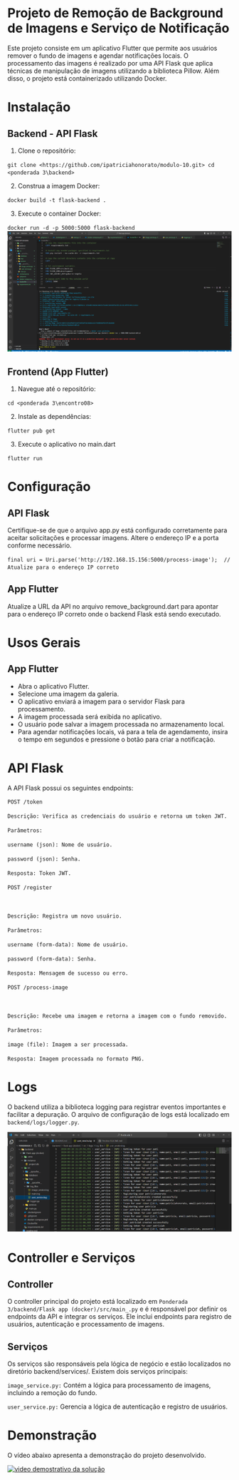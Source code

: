 # Projeto de Remoção de Background de Imagens e Serviço de Notificação

Este projeto consiste em um aplicativo Flutter que permite aos usuários remover o fundo de imagens e agendar notificações locais. O processamento das imagens é realizado por uma API Flask que aplica técnicas de manipulação de imagens utilizando a biblioteca Pillow. Além disso, o projeto está containerizado utilizando Docker.

# Instalação

## Backend - API Flask

1. Clone o repositório:

``
    git clone <https://github.com/ipatriciahonorato/modulo-10.git>
    cd <ponderada 3\backend>
``

2. Construa a imagem Docker:

``
docker build -t flask-backend .
``

3. Execute o container Docker:

``
docker run -d -p 5000:5000 flask-backend
``
![logs](../Ponderada%203/imgs/docker.png)

## Frontend (App Flutter)

1. Navegue até o repositório:

``
    cd <ponderada 3\encontro08>
``

2. Instale as dependências:

``
flutter pub get
``

3. Execute o aplicativo no main.dart

``
flutter run
``

# Configuração

## API Flask

Certifique-se de que o arquivo app.py está configurado corretamente para aceitar solicitações e processar imagens. Altere o endereço IP e a porta conforme necessário.

``
final uri = Uri.parse('http://192.168.15.156:5000/process-image');  // Atualize para o endereço IP correto
``

## App Flutter

Atualize a URL da API no arquivo remove_background.dart para apontar para o endereço IP correto onde o backend Flask está sendo executado.

# Usos Gerais

## App Flutter

- Abra o aplicativo Flutter.
- Selecione uma imagem da galeria.
- O aplicativo enviará a imagem para o servidor Flask para processamento.
- A imagem processada será exibida no aplicativo.
- O usuário pode salvar a imagem processada no armazenamento local.
- Para agendar notificações locais, vá para a tela de agendamento, insira o tempo em segundos e pressione o botão para criar a notificação.

# API Flask
A API Flask possui os seguintes endpoints:

    POST /token
    
    Descrição: Verifica as credenciais do usuário e retorna um token JWT.
    
    Parâmetros:
    
    username (json): Nome de usuário.
    
    password (json): Senha.
    
    Resposta: Token JWT.
    
    POST /register
    
      
    
    Descrição: Registra um novo usuário.
    
    Parâmetros:
    
    username (form-data): Nome de usuário.
    
    password (form-data): Senha.
    
    Resposta: Mensagem de sucesso ou erro.
    
    POST /process-image
    
      
    
    Descrição: Recebe uma imagem e retorna a imagem com o fundo removido.
    
    Parâmetros:
    
    image (file): Imagem a ser processada.
    
    Resposta: Imagem processada no formato PNG.

# Logs
O backend utiliza a biblioteca logging para registrar eventos importantes e facilitar a depuração. O arquivo de configuração de logs está localizado em ``backend/logs/logger.py``.

![logs](../Ponderada%203/imgs/logs.png)

# Controller e Serviços

## Controller
O controller principal do projeto está localizado em ``Ponderada 3/backend/Flask app (docker)/src/main_.py`` e é responsável por definir os endpoints da API e integrar os serviços. Ele inclui endpoints para registro de usuários, autenticação e processamento de imagens.

## Serviços
Os serviços são responsáveis pela lógica de negócio e estão localizados no diretório backend/services/. Existem dois serviços principais:

``image_service.py:`` Contém a lógica para processamento de imagens, incluindo a remoção do fundo.

``user_service.py:`` Gerencia a lógica de autenticação e registro de usuários.

# Demonstração

O vídeo abaixo apresenta a demonstração do projeto desenvolvido.

[![video demostrativo da solução](https://i3.ytimg.com/vi/o9Kcp8vYQ0s/maxresdefault.jpg)](https://youtu.be/o9Kcp8vYQ0s)
